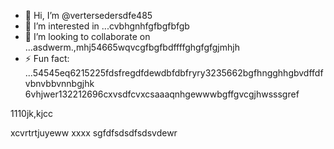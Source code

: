 - 👋 Hi, I’m @vertersedersdfe485
- 👀 I’m interested in ...cvbhgnhfgfbgfbfgb
- 💞️ I’m looking to collaborate on ...asdwerm.,mhj54665wqvcgfbgfbdffffghgfgfgjmhjh
- ⚡ Fun fact: ...54545eq6215225fdsfregdfdewdbfdbfryry3235662bgfhngghhgbvdffdfvbnvbbvnnbgjhk
6vhjwer132212696cxvsdfcvxcsaaaqnhgewwwbgffgvcgjhwsssgref
<!---vbmsdft5484822gffgfggtererdcsddgjhdsdffa2fsddshtfgf662 cdsd(this fvxcile) appears onvgrgrer your GitHub profile.
You can click the Preview link to take a look at your changes.51514ccc65trgfddgfdfc
--->1110jk,kjcc
xcvrtrtjuyeww
xxxx
sgfdfsdsdfsdsvdewr
